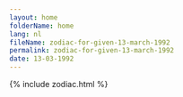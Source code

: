 ```yaml
---
layout: home
folderName: home
lang: nl
fileName: zodiac-for-given-13-march-1992
permalink: zodiac-for-given-13-march-1992
date: 13-03-1992
---
```

{% include zodiac.html %}
